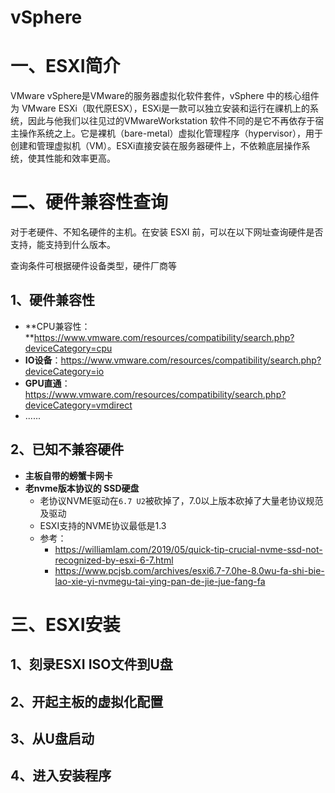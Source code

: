 # vSphere

# 一、ESXI简介

VMware vSphere是VMware的服务器虚拟化软件套件，vSphere 中的核心组件为 VMware ESXi（取代原ESX），ESXi是一款可以独立安装和运行在祼机上的系统，因此与他我们以往见过的VMwareWorkstation 软件不同的是它不再依存于宿主操作系统之上。它是裸机（bare-metal）虚拟化管理程序（hypervisor），用于创建和管理虚拟机（VM）。ESXi直接安装在服务器硬件上，不依赖底层操作系统，使其性能和效率更高。

# 二、硬件兼容性查询

对于老硬件、不知名硬件的主机。在安装 ESXI 前，可以在以下网址查询硬件是否支持，能支持到什么版本。

查询条件可根据硬件设备类型，硬件厂商等

## 1、硬件兼容性

- **CPU兼容性：**https://www.vmware.com/resources/compatibility/search.php?deviceCategory=cpu
- **IO设备**：https://www.vmware.com/resources/compatibility/search.php?deviceCategory=io
- **GPU直通**：https://www.vmware.com/resources/compatibility/search.php?deviceCategory=vmdirect
- ......

## 2、已知不兼容硬件

- **主板自带的螃蟹卡网卡**
- **老nvme版本协议的 SSD硬盘**
  - 老协议NVME驱动在`6.7 U2`被砍掉了，7.0以上版本砍掉了大量老协议规范及驱动
  - ESXI支持的NVME协议最低是1.3
  - 参考：
    - https://williamlam.com/2019/05/quick-tip-crucial-nvme-ssd-not-recognized-by-esxi-6-7.html
    - https://www.pcjsb.com/archives/esxi6.7-7.0he-8.0wu-fa-shi-bie-lao-xie-yi-nvmegu-tai-ying-pan-de-jie-jue-fang-fa

# 三、ESXI安装

## 1、刻录ESXI ISO文件到U盘

## 2、开起主板的虚拟化配置

## 3、从U盘启动

## 4、进入安装程序
